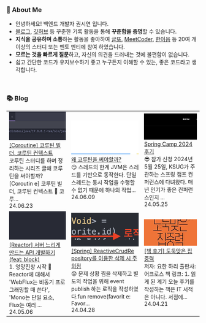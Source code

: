 ### 🚀 About Me

- 안녕하세요! 백엔드 개발자 권시연 입니다.
- [블로그](https://yeonyeon.tistory.com/), [깃허브](https://github.com/yeon-06) 등 꾸준한 기록 활동을 통해 **꾸준함을 증명**할 수 있습니다.
- **지식을 공유하며 소통**하는 활동을 좋아하여 [글또](https://www.notion.so/ac5b18a482fb4df497d4e8257ad4d516), [MeetCoder](https://github.com/Meet-Coder-Study/posting-review), [한이음](https://www.hanium.or.kr/portal/index.do) 등 20여 개 이상의 스터디 또는 멘토 멘티에 참여 하였습니다.
- **모르는 것을 빠르게 질문**하고, 자신의 의견을 드러내는 것에 불편함이 없습니다.
- 쉽고 간단한 코드가 유지보수하기 좋고 누구든지 이해할 수 있는, 좋은 코드라고 생각합니다.

<br/>

### 📚 Blog
<table><tbody><tr>
<td>
    <a href="https://yeonyeon.tistory.com/333">
        <img width="100%" src="/img/2446314877273186440.png"/><br/>
        <div>[Coroutine] 코루틴 빌더, 코루틴 컨텍스트 </div>
    </a>
    <div>코루틴 스터디를 하며 정리하는 시리즈 글왜 코루틴을 써야할까?[Coroutin e] 코루틴 빌더, 코루틴 컨텍스트 🔅 코루...</div>
    <div>24.06.23</div>
</td>
<td>
    <a href="https://yeonyeon.tistory.com/332">
        <img width="100%" src="/img/6925575754236089088.png"/><br/>
        <div>왜 코루틴을 써야할까? </div>
    </a>
    <div>😏 스레드의 한계 JVM은 스레드를 기반으로 동작한다. 단일 스레드는 동시 작업을 수행할 수 없기 때문에 하나의 작업...</div>
    <div>24.06.09</div>
</td>
<td>
    <a href="https://yeonyeon.tistory.com/331">
        <img width="100%" src="/img/5328579879730616335.png"/><br/>
        <div>Spring Camp 2024 후기 </div>
    </a>
    <div>😎 참가 신청 2024년 5월 25일, KSUG가 주관하는 스프링 캠프 컨퍼런스에 다녀왔다. 매년 인기가 좋은 컨퍼런스인지 ...</div>
    <div>24.05.25</div>
</td>
</tr>
<tr>
<td>
    <a href="https://yeonyeon.tistory.com/330">
        <img width="100%" src="/img/3011306777117289555.png"/><br/>
        <div>[Reactor] 서버 느리게 만드는 API 개발하기 (feat: block) </div>
    </a>
    <div>1. 엉망진창 시작 🤯 Reactor에 대해서 'WebFlux는 비동기 프로그래밍할 때 쓴다', 'Mono는 단일 요소, Flux는 여러 ...</div>
    <div>24.05.06</div>
</td>
<td>
    <a href="https://yeonyeon.tistory.com/329">
        <img width="100%" src="/img/3423715887651899181.png"/><br/>
        <div>[Spring] ReactiveCrudRe pository를 이용한 삭제 시 주의점 </div>
    </a>
    <div>😟 문제 상황 찜을 삭제하고 별도의 작업을 위해 event publish 하는 로직을 작성하였다.fun remove(favorit e: Favor...</div>
    <div>24.04.28</div>
</td>
<td>
    <a href="https://yeonyeon.tistory.com/328">
        <img width="100%" src="/img/6589822855028950985.png"/><br/>
        <div>[책 후기] 도둑맞은 집중력 </div>
    </a>
    <div>저자: 요한 하리 출판사: 어크로스 책 링크:  1. 읽게 된 계기 오늘 후기를 작성하는 책은 IT 서적은 아니다. 서점에...</div>
    <div>24.04.21</div>
</td>
</tr>
</tbody></table>